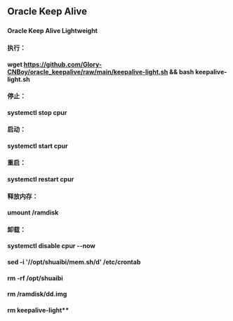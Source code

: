 ## Oracle Keep Alive
###   
#### Oracle Keep Alive Lightweight
#### 执行：
#### wget https://github.com/Glory-CNBoy/oracle_keepalive/raw/main/keepalive-light.sh && bash keepalive-light.sh
####
#### 停止：
#### systemctl stop cpur
#### 启动：
#### systemctl start cpur
#### 重启：
#### systemctl restart cpur
#### 释放内存：
#### umount /ramdisk
#### 卸载：
#### systemctl disable cpur --now
#### sed -i '/\/opt\/shuaibi\/mem.sh/d' /etc/crontab
#### rm -rf /opt/shuaibi
#### rm /ramdisk/dd.img
#### rm keepalive-light**
####    


